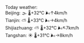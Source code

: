Today weather:  
Beijing: 🌫  🌡️+32°C 🌬️↑4km/h  
Tianjin: ⛅️  🌡️+33°C 🌬️→4km/h  
Shijiazhuang: ⛅️  🌡️+32°C 🌬️↖7km/h  
Tangshan: ☀️   🌡️+31°C 🌬️→8km/h  
